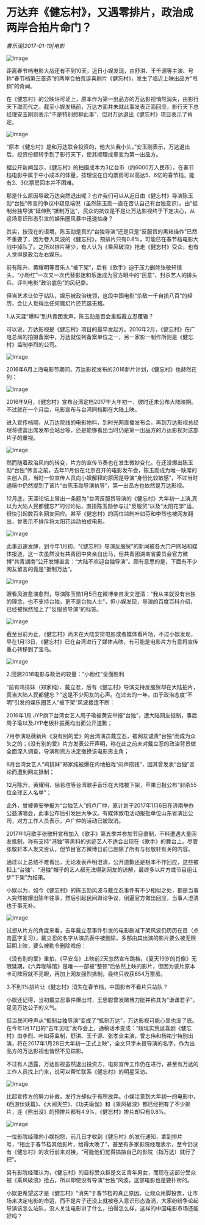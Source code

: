 # 万达弃《健忘村》，又遇零排片，政治成两岸合拍片命门？

*曹乐溪|2017-01-19|电影*

![Image](http://static.ylzbl.com/uploads/ueditor/php/upload/image/20170718/1500345766603931.jpeg)

距离春节档电影大战还有不到10天，近日小娱发现，由舒淇、王千源等主演、号称“春节档第三首选”的两岸合拍荒诞喜剧片《健忘村》，发生了临近上映出品方“甩锅”的奇闻。

在《健忘村》的公映许可证上，原本作为第一出品方的万达影视悄然消失，由影行天下取而代之。截至小娱发稿前，万达方面并未就此事发表正面回应，影行天下总经理安玉刚则表示“不是特别想聊此事”，但对万达退出《健忘村》项目表示了肯定。

![Image](http://static.ylzbl.com/201704281809184181)

“原本《健忘村》是和万达联合投资的，他大头我小头，”安玉刚表示，万达退出后，投资份额转手到了影行天下，使其顺理成章变为第一出品方。

据公开新闻显示，《健忘村》的拍摄成本为3亿台币（约6000万人民币），在春节档电影中属于中小成本的体量，按理说在日均票房可以高达5、6亿的春节档，能有2、3亿票房回本并不困难。

那是什么原因导致万达突然退出呢？也许我们可以从近日由《健忘村》导演陈玉勋“台独”传言的争议中窥见端倪（虽然陈玉勋一直在否认自己有台独意识）。由“抵制台独导演”延伸到“抵制万达”，民众的抗议是不是让万达影视终于下定决心，从这场意识形态引发的娱乐圈风暴中迅速抽身？

其实，按现在的语境，陈玉勋是真的“台独导演”还是只是“反服贸的黑箱操作”已然不重要了，因为卷入风波的《健忘村》，预排片只有0.8%，可能已在春节档电影大战中掉队了。之所以排片稀少，有人认为《乘风破浪》抢走《健忘村》受众，也有人觉得是政治左右娱乐。

前有陈升、黄耀明等音乐人“被下架”，后有《歌手》迫于压力删除张敬轩镜头，“小粉红”一次又一次代替影迷和乐迷成为官方眼中的“民意”、封杀艺人的排头兵、评判电影“政治底色”的风纪委。

但当艺术让位于站队，娱乐被政治统领，这段中国电影“杀敌一千自损八百”的经历，会让人觉得比任何魔幻片还荒诞无稽。

1.从天涯“爆料”到共青团发声，陈玉勋是否会重蹈戴立忍覆辙？

可以说，万达影视是《健忘村》项目的最早发起方。2016年2月，《健忘村》在广电总局的拍摄备案中，万达就位列备案单位之一，另一家影一制作所则是《健忘村》监制李烈的公司。

![Image](http://static.ylzbl.com/201704281809187784)

2016年6月上海电影节期间，万达影视发布的2016新片计划，《健忘村》也赫然在列：

![Image](http://static.ylzbl.com/201704281809198972)

2016年9月，《健忘村》宣布台湾定档2017年大年初一，彼时还未公布大陆映期。不过就在一个月后，电影宣布与台湾同档期在大陆上映。

进入宣传档期，从万达院线的电影物料，到时光网直播发布会，再到万达影视总经理蒋德富出席发布会站台等，还是能够看出当时仍是第一出品方的万达影视对这部片子的重视。

![Image](http://static.ylzbl.com/201704281809199713)

然而随着政治风向的转变，片方的宣传节奏也在发生微妙变化。在还没爆出陈玉勋“台独”传言之前，去年11月份在北京召开的电影发布会，陈玉勋成为唯一缺席的主创人员，当时一位宣传人员向小娱解释的原因是导演“身份比较敏感”，不过当时通稿中仍然提到了该片“由陈玉勋导演执导”，第一出品方也依然是万达影视。

12月底，天涯论坛上冒出一条题为“台湾反服贸导演的《健忘村》大年初一上演,真以为大陆人民都健忘?”的讨论帖，直指陈玉勋参与过“反服贸”以及“太阳花学”运，很快引起数百名网友回应。甚至《健忘村》的两位监制叶如芬和李烈也被网友翻出，曾表示不排斥将太阳花运动拍成电影。

![Image](http://static.ylzbl.com/201704281809192955)

此事迅速发酵，到今年1月初，“《健忘村》导演反服贸”的新闻被各大门户网站和媒体报道，这一次虽然没有共青团中央亲自出马，但共青团湖南省委员会官方微博“共青湖南”公开发博直言：“大陆不欢迎台独导演”。颇有意思的是，下面有不少网友留言的竟是“抵制万达”。

![Image](http://static.ylzbl.com/201704281809208525)

眼看风波愈演愈烈，导演陈玉勋1月5日在微博亲自发文澄清：“我从来就没有台独的理念，也不支持台独，更不是台独人士”，但小娱发现，导演的百度百科介绍，已经被悄然加上了“反服贸导演”的标签。

![Image](http://static.ylzbl.com/201704281809208046)

截至目前为止，《健忘村》尚未在大陆安排电影或者媒体看片场，不过小娱发现，早在1月13日，《健忘村》已在台湾进行了媒体点映，有可能是电影片方有意将宣传重心转移到了宝岛。

![Image](http://static.ylzbl.com/201704281809204055)

2.回溯2016电影与政治的较量：“小粉红”全面胜利

“前有鸡排妹（郑家纯）、戴立忍，后有《健忘村》导演支持反服贸却在大陆拍片，真当大陆人民都健忘？”这是不少网友的心声。在过去的一年，由于政治态度“不明”引发的娱乐圈艺人“被下架”风波接连不断：

2016年1月 JYP旗下台湾女艺人周子瑜被黄安举报“台独”，遭大陆网友抵制，事后周子瑜以及JYP老板朴振英均出面公开道歉；

7月参演赵薇新片《没有别的爱》的台湾演员戴立忍，被网友谴责“台独”而成为众矢之的；《没有别的爱》片方发表公开声明，称在此之前未对戴立忍的政治背景做全面深入调查，导演和资方决定撤换该电影男主角；

8月台湾女艺人“鸡排妹”郑家纯被爆在内地拍戏“闷声捞钱”，因其曾发表“台独”言论而遭到网友抵制；

12月陈升、黄耀明、徐若瑄等台湾歌手音乐在大陆被下架，苹果日报公布“封杀55位全球艺人名单”；

此外，曾被黄安举报为“台独艺人”的卢广仲，原计划于2017年1月6日在济南举办公益演唱会，此事公布后引发巨大争议。有媒体致电活动报批单位山东省演出公司，对方工作人员表示，卢广仲的活动已被取消。

2017年1月歌手张敬轩宣布加入《歌手》第五季并参加节目录制，不料遭遇大量网友抵制，称有支持“港独”等黑料的劣迹艺人不适合出现在《歌手》的舞台上。尽管张敬轩本人发文否认，但节目官方微博日前已删除了所有与张敬轩有关的内容。

通过以上总结不难看出，无论发表声明澄清，公开道歉还是根本不作回应，这些被扣上“台独”、“港独”帽子的艺人都无法得到网友的谅解，最终多以片方或节目组让步“下架”为结果。

小娱以为，如今《健忘村》的陈玉勋风波与戴立忍事件有不少相似之处，都是当事人突然被爆出陈年往事，然后引起民间舆论争议，倒逼官方做出回应，当事人澄清也于事无补。

![Image](http://static.ylzbl.com/201704281809206774)

试想从片方的角度来看，去年戴立忍事件引发的电影删减下架风波仍历历在目（点击蓝字复习），戴立忍的名字从演员表中被删除，多部由其出演的影片要么被无限延期上映，要么被勒令删除戏份：

《没有别的爱》重拍，《平安岛》上映前2天忽然宣布跳档，《夏天19岁的肖像》无限延期，《六弄咖啡馆》是唯一一部被“整顿”后依然上映的影片，但因为该片原本卡司阵容就不亮眼，再加上网友强烈抵制，最终只收获654万票房。

3.不到1%排片让《健忘村》消失在春节档，中国影市不看片只站队？

小娱还记得，当初戴立忍事件爆出时，王思聪曾发微博力挺并称其为“谦谦君子”，足见万达公子的义气。

但当民间呼声从“抵制台独导演”变成了“抵制万达”，万达影视可能心里也没了底。在今年1月17日的“吉年见旺”发布会上，通稿话术变成：“超现实荒诞喜剧《健忘村》由李烈、叶如芬监制，舒淇、王千源、张孝全主演，曾志伟和杨祐宁特别出演，将在2017年1月28日大年初一正式上映”，全文只字未提导演的名字，作为出品方的万达影视也悄然不见踪影。

不过有人透露，万达影视虽然退出投资方，电影宣传工作仍在进行，甚至有万达的工作人员找上门来，说可以帮忙联系《健忘村》的明星采访。

![Image](http://static.ylzbl.com/201704281809214008)

比起宣传方的努力补救，发行方却似乎有所放弃。小娱注意到大年初一的电影中，《西游伏妖篇》、《大闹天竺》、《功夫瑜伽》和《乘风破浪》都已经拥有了不少排片，连《熊出没》的预排片都有4.9%，《健忘村》排片却只有0.8%。

![Image](http://static.ylzbl.com/201704281809216010)

一位影院经理向小娱抱怨，前几日才收到《健忘村》的发行通知，拿到排片号，“相比于春节档其他影片，给得太晚了”，甚至有多家影院经理表示，至今仍没有《健忘村》的发行前来对接，“可能他们觉得搞掂自己的影院（指万达）就行了把”。

另有影院经理认为，《健忘村》的目标受众群是文艺青年男女，而现在这部分受众被《乘风破浪》抢占，所以即使没有导演“台独”风波，这部电影也是要扑街的。

小娱更希望这才是《健忘村》“消失”于春节档的真正原因。让观众用脚投票，让市场来决定电影的命运，而不是片子还没上就被卷入意识形态漩涡，大家纷纷争论起导演该怎么站队，没人关注电影讲了什么，拍得怎么样，这样的中国电影市场还能好吗？

